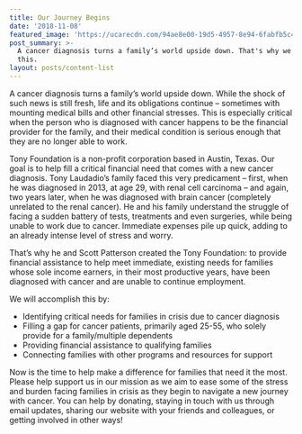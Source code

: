 ```yaml
---
title: Our Journey Begins
date: '2018-11-08'
featured_image: 'https://ucarecdn.com/94ae8e00-19d5-4957-8e94-6fabfb5c42cd/'
post_summary: >-
  A cancer diagnosis turns a family’s world upside down. That's why we're doing
  this.
layout: posts/content-list
---
```

A cancer diagnosis turns a family’s world upside down. While the shock of such news is still fresh, life and its obligations continue – sometimes with mounting medical bills and other financial stresses. This is especially critical when the person who is diagnosed with cancer happens to be the financial provider for the family, and their medical condition is serious enough that they are no longer able to work.

Tony Foundation is a non-profit corporation based in Austin, Texas. Our goal is to help fill a critical financial need that comes with a new cancer diagnosis. Tony Laudadio’s family faced this very predicament – first, when he was diagnosed in 2013, at age 29, with renal cell carcinoma – and again, two years later, when he was diagnosed with brain cancer (completely unrelated to the renal cancer). He and his family understand the struggle of facing a sudden battery of tests, treatments and even surgeries, while being unable to work due to cancer. Immediate expenses pile up quick, adding to an already intense level of stress and worry.

That’s why he and Scott Patterson created the Tony Foundation: to provide financial assistance to help meet immediate, existing needs for families whose sole income earners, in their most productive years, have been diagnosed with cancer and are unable to continue employment.

We will accomplish this by:

* Identifying critical needs for families in crisis due to cancer diagnosis
* Filling a gap for cancer patients, primarily aged 25-55, who solely provide for a family/multiple dependents
* Providing financial assistance to qualifying families
* Connecting families with other programs and resources for support

Now is the time to help make a difference for families that need it the most. Please help support us in our mission as we aim to ease some of the stress and burden facing families in crisis as they begin to navigate a new journey with cancer. You can help by donating, staying in touch with us through email updates, sharing our website with your friends and colleagues, or getting involved in other ways!
